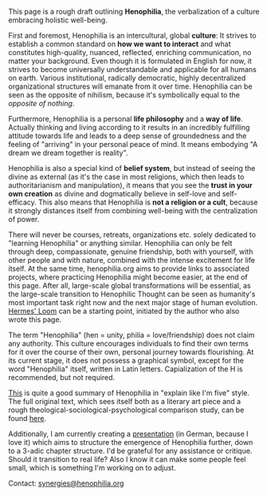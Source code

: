 This page is a rough draft outlining **Henophilia**, the verbalization of a culture embracing holistic well-being.

First and foremost, Henophilia is an intercultural, global **culture**: It strives to establish a common standard on **how we want to interact** and what constitutes high-quality, nuanced, reflected, enriching communication, no matter your background. Even though it is formulated in English for now, it strives to become universally understandable and applicable for all humans on earth. Various institutional, radically democratic, highly decentralized organizational structures will emanate from it over time. Henophilia can be seen as the opposite of nihilism, because it's symbolically equal to the *opposite of nothing*.

Furthermore, Henophilia is a personal **life philosophy** and a **way of life**. Actually thinking and living according to it results in an incredibly fulfilling attitude towards life and leads to a deep sense of groundedness and the feeling of "arriving" in your personal peace of mind. It means embodying "A dream we dream together is reality".

Henophilia is also a special kind of **belief system**, but instead of seeing the divine as external (as it's the case in most religions, which then leads to authoritarianism and manipulation), it means that you see the **trust in your own creation** as divine and dogmatically believe in self-love and self-efficacy. This also means that Henophilia is **not a religion or a cult**, because it strongly distances itself from combining well-being with the centralization of power.

There will never be courses, retreats, organizations etc. solely dedicated to "learning Henophilia" or anything similar. Henophilia can only be felt through deep, compassionate, genuine friendship, both with yourself, with other people and with nature, combined with the intense excitement for life itself. At the same time, henophilia.org aims to provide links to associated projects, where practicing Henophilia might become easier, at the end of this page. After all, large-scale global transformations will be essential, as the large-scale transition to Henophilic Thought can be seen as humanity's most important task right now and the next major stage of human evolution. [Hermes' Loom](https://hermesloom.org) can be a starting point, initiated by the author who also wrote this page.

The term "Henophilia" (hen = unity, philia = love/friendship) does not claim any authority. This culture encourages individuals to find their own terms for it over the course of their own, personal journey towards flourishing. At its current stage, it does not possess a graphical symbol, except for the word "Henophilia" itself, written in Latin letters. Capialization of the H is recommended, but not required.

[This](https://chatgpt.com/share/67490180-191c-8003-b515-2d344444c425) is quite a good summary of Henophilia in "explain like I'm five" style. The full original text, which sees itself both as a literary art piece and a rough theological-sociological-psychological comparison study, can be found [here](/original).

Additionally, I am currently creating a [presentation](https://docs.google.com/presentation/d/13rSEdOc0uKk0Z5scKJKK8w7l4Gz4V60aUqFOXEWAyG4/edit#slide=id.p) (in German, because I love it) which aims to structure the emergence of Henophilia further, down to a 3-adic chapter structure. I'd be grateful for any assistance or critique. Should it transition to real life? Also I know it can make some people feel small, which is something I'm working on to adjust.

Contact: synergies@henophilia.org
